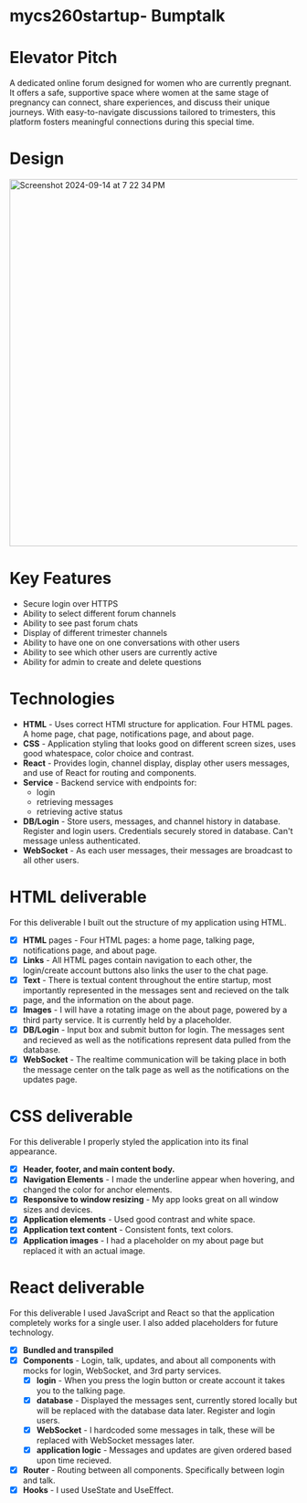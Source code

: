 # mycs260startup- Bumptalk
# Elevator Pitch
A dedicated online forum designed for women who are currently pregnant. It offers a safe, supportive space where women at the same stage of pregnancy can connect, share experiences, and discuss their unique journeys. With easy-to-navigate discussions tailored to trimesters, this platform fosters meaningful connections during this special time.

# Design
<img width="643" alt="Screenshot 2024-09-14 at 7 22 34 PM" src="https://github.com/user-attachments/assets/a9981e96-4930-449a-a9da-0df1fa604085">

# Key Features
- Secure login over HTTPS
- Ability to select different forum channels
- Ability to see past forum chats
- Display of different trimester channels
- Ability to have one on one conversations with other users
- Ability to see which other users are currently active
- Ability for admin to create and delete questions

# Technologies
- **HTML** - Uses correct HTMl structure for application. Four HTML pages. A home page, chat page, notifications page, and about page. 
- **CSS** - Application styling that looks good on different screen sizes, uses good whatespace, color choice and contrast.
- **React** - Provides login, channel display, display other users messages, and use of React for routing and components.
- **Service** - Backend service with endpoints for:
  - login
  - retrieving messages
  - retrieving active status
- **DB/Login** - Store users, messages, and channel history in database. Register and login users. Credentials securely stored in database. Can't message unless authenticated.
- **WebSocket** - As each user messages, their messages are broadcast to all other users.

# HTML deliverable
For this deliverable I built out the structure of my application using HTML.
- [x] **HTML** pages - Four HTML pages: a home page, talking page, notifications page, and about page.
- [x] **Links** - All HTML pages contain navigation to each other, the login/create account buttons also links the user to the chat page.
- [x] **Text** - There is textual content throughout the entire startup, most importantly represented in the messages sent and recieved on the talk page, and the information on the about page.
- [x] **Images** - I will have a rotating image on the about page, powered by a third party service. It is currently held by a placeholder.
- [x] **DB/Login** - Input box and submit button for login. The messages sent and recieved as well as the notifications represent data pulled from the database.
- [x] **WebSocket** - The realtime communication will be taking place in both the message center on the talk page as well as the notifications on the updates page.

# CSS deliverable
For this deliverable I properly styled the application into its final appearance.
- [x] **Header, footer, and main content body.** 
- [x] **Navigation Elements** - I made the underline appear when hovering, and changed the color for anchor elements.
- [x] **Responsive to window resizing** - My app looks great on all window sizes and devices.
- [x] **Application elements** - Used good contrast and white space.
- [x] **Application text content** - Consistent fonts, text colors.
- [x] **Application images** - I had a placeholder on my about page but replaced it with an actual image.

# React deliverable

For this deliverable I used JavaScript and React so that the application completely works for a single user. I also added placeholders for future technology.

- [x] **Bundled and transpiled**
- [x] **Components** - Login, talk, updates, and about all components with mocks for login, WebSocket, and 3rd party services.
  - [x] **login** - When you press the login button or create account it takes you to the talking page.
  - [x] **database** - Displayed the messages sent, currently stored locally but will be replaced with the database data later. Register and login users.
  - [x] **WebSocket** - I hardcoded some messages in talk, these will be replaced with WebSocket messages later.
  - [x] **application logic** - Messages and updates are given ordered based upon time recieved.
- [x] **Router** - Routing between all components. Specifically between login and talk.
- [x] **Hooks** - I used UseState and UseEffect.
